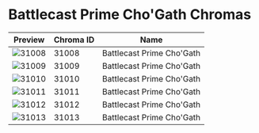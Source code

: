 # Battlecast Prime Cho'Gath Chromas

| Preview | Chroma ID | Name |
|---------|-----------|------|
| ![31008](https://raw.communitydragon.org/latest/plugins/rcp-be-lol-game-data/global/default/v1/champion-chroma-images/31/31008.png) | 31008 | Battlecast Prime Cho'Gath |
| ![31009](https://raw.communitydragon.org/latest/plugins/rcp-be-lol-game-data/global/default/v1/champion-chroma-images/31/31009.png) | 31009 | Battlecast Prime Cho'Gath |
| ![31010](https://raw.communitydragon.org/latest/plugins/rcp-be-lol-game-data/global/default/v1/champion-chroma-images/31/31010.png) | 31010 | Battlecast Prime Cho'Gath |
| ![31011](https://raw.communitydragon.org/latest/plugins/rcp-be-lol-game-data/global/default/v1/champion-chroma-images/31/31011.png) | 31011 | Battlecast Prime Cho'Gath |
| ![31012](https://raw.communitydragon.org/latest/plugins/rcp-be-lol-game-data/global/default/v1/champion-chroma-images/31/31012.png) | 31012 | Battlecast Prime Cho'Gath |
| ![31013](https://raw.communitydragon.org/latest/plugins/rcp-be-lol-game-data/global/default/v1/champion-chroma-images/31/31013.png) | 31013 | Battlecast Prime Cho'Gath |
